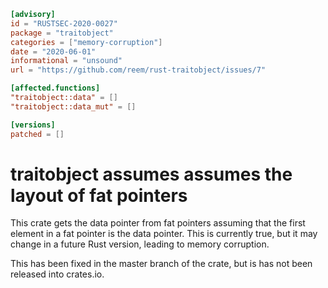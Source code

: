 ```toml
[advisory]
id = "RUSTSEC-2020-0027"
package = "traitobject"
categories = ["memory-corruption"]
date = "2020-06-01"
informational = "unsound"
url = "https://github.com/reem/rust-traitobject/issues/7"

[affected.functions]
"traitobject::data" = []
"traitobject::data_mut" = []

[versions]
patched = []
```

# traitobject assumes assumes the layout of fat pointers

This crate gets the data pointer from fat pointers assuming that the first
element in a fat pointer is the data pointer. This is currently true, but
it may change in a future Rust version, leading to memory corruption.

This has been fixed in the master branch of the crate, but is has not
been released into crates.io.
